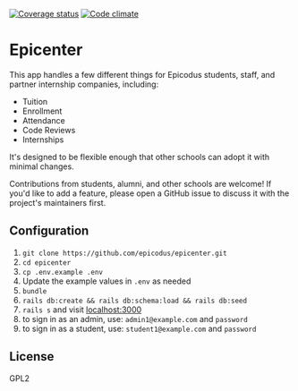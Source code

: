 [![Coverage status](https://coveralls.io/repos/github/epicodus/epicenter/badge.svg?branch=main)](https://coveralls.io/github/epicodus/epicenter?branch=main)
[![Code climate](https://codeclimate.com/github/epicodus/epicenter/badges/gpa.svg)](https://codeclimate.com/github/epicodus/epicenter)
# Epicenter

This app handles a few different things for Epicodus students, staff, and partner internship companies, including:

* Tuition
* Enrollment
* Attendance
* Code Reviews
* Internships

It's designed to be flexible enough that other schools can adopt it with minimal changes.

Contributions from students, alumni, and other schools are welcome! If you'd like to add a feature, please open a GitHub issue to discuss it with the project's maintainers first.


## Configuration

1. `git clone https://github.com/epicodus/epicenter.git`
1. `cd epicenter`
1. `cp .env.example .env`
1. Update the example values in `.env` as needed
1. `bundle`
1. `rails db:create && rails db:schema:load && rails db:seed`
1. `rails s` and visit [localhost:3000](http://localhost:3000)
  1. to sign in as an admin, use: `admin1@example.com` and `password`
  1. to sign in as a student, use: `student1@example.com` and `password`

## License
GPL2
